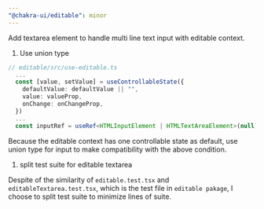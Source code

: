 ```yaml
---
"@chakra-ui/editable": minor
---
```


Add textarea element to handle multi line text input with editable context.

1. Use union type

```typescript
// editable/src/use-editable.ts
  ...
  const [value, setValue] = useControllableState({
    defaultValue: defaultValue || "",
    value: valueProp,
    onChange: onChangeProp,
  })
  ...
  const inputRef = useRef<HTMLInputElement | HTMLTextAreaElement>(null)
```

Because the editable context has one controllable state as default, use union
type for input to make compatibility with the above condition.

1. split test suite for editable textarea

Despite of the similarity of `editable.test.tsx` and
`editableTextarea.test.tsx`, which is the test file in `editable pakage`, I
choose to split test suite to minimize lines of suite.
